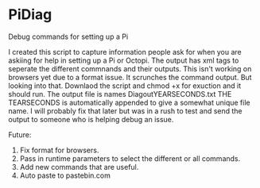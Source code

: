 # PiDiag
Debug commands for setting up a Pi

I created this script to capture information people ask for when you are askiing for help in setting up a Pi or Octopi.
The output has xml tags to seperate the different commnands and their outputs. This isn't working on browsers yet
due to a format issue. It scrunches the command output. But looking into that.
Downlaod the script and chmod +x for exuction and it should run. The output file is names DiagoutYEARSECONDS.txt 
THE TEARSECONDS is automatically appended to give a somewhat unique file name. I will probably fix that later
but was in a rush to test and send the output to someone who is helping debug an issue.

Future:
1) Fix format for browsers.
2) Pass in runtime parameters to select the different or all commands.
3) Add new commands that are useful.
4) Auto paste to pastebin.com
